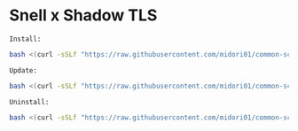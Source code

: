 # Snell x Shadow TLS
`Install:`
```bash
bash <(curl -sSLf "https://raw.githubusercontent.com/midori01/common-scripts/main/snell%2Bshadow-tls/install.sh")
```
`Update:`
```bash
bash <(curl -sSLf "https://raw.githubusercontent.com/midori01/common-scripts/main/snell%2Bshadow-tls/install.sh") update
```
`Uninstall:`
```bash
bash <(curl -sSLf "https://raw.githubusercontent.com/midori01/common-scripts/main/snell%2Bshadow-tls/install.sh") uninstall
```
